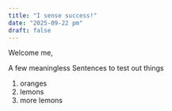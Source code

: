 ```yaml
---
title: "I sense success!"
date: "2025-09-22 pm"
draft: false
---
```

   
Welcome me,

A few meaningless Sentences to test out things
1. oranges
2. lemons
3. more lemons